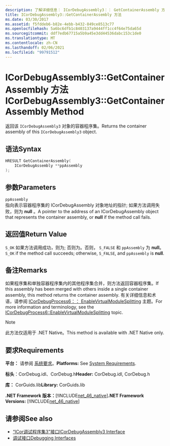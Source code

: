 ```yaml
---
description: 了解详细信息： ICorDebugAssembly3：： GetContainerAssembly 方法
title: ICorDebugAssembly3::GetContainerAssembly 方法
ms.date: 03/30/2017
ms.assetid: f5fddeb6-b82e-4ebb-b432-849ce8513c77
ms.openlocfilehash: 5a6bc6dfb1c8403137a9444ff1cc4f64e75da65d
ms.sourcegitcommit: ddf7edb67715a5b9a45e3dd44536dabc153c1de0
ms.translationtype: MT
ms.contentlocale: zh-CN
ms.lasthandoff: 02/06/2021
ms.locfileid: "99791512"
---
```

# <a name="icordebugassembly3getcontainerassembly-method"></a><span data-ttu-id="cc1ea-103">ICorDebugAssembly3::GetContainerAssembly 方法</span><span class="sxs-lookup"><span data-stu-id="cc1ea-103">ICorDebugAssembly3::GetContainerAssembly Method</span></span>

<span data-ttu-id="cc1ea-104">返回该 `ICorDebugAssembly3` 对象的容器程序集。</span><span class="sxs-lookup"><span data-stu-id="cc1ea-104">Returns the container assembly of this `ICorDebugAssembly3` object.</span></span>  
  
## <a name="syntax"></a><span data-ttu-id="cc1ea-105">语法</span><span class="sxs-lookup"><span data-stu-id="cc1ea-105">Syntax</span></span>  
  
```cpp  
HRESULT GetContainerAssembly(  
    ICorDebugAssembly **ppAssembly  
);  
```  
  
## <a name="parameters"></a><span data-ttu-id="cc1ea-106">参数</span><span class="sxs-lookup"><span data-stu-id="cc1ea-106">Parameters</span></span>  

 `ppAssembly`  
 <span data-ttu-id="cc1ea-107">指向表示容器程序集的 ICorDebugAssembly 对象地址的指针; 如果方法调用失败，则为 **null** 。</span><span class="sxs-lookup"><span data-stu-id="cc1ea-107">A pointer to the address of an ICorDebugAssembly object that represents the container assembly, or **null** if the method call fails.</span></span>  
  
## <a name="return-value"></a><span data-ttu-id="cc1ea-108">返回值</span><span class="sxs-lookup"><span data-stu-id="cc1ea-108">Return Value</span></span>  

 <span data-ttu-id="cc1ea-109">`S_OK` 如果方法调用成功，则为; 否则为。否则， `S_FALSE` 和 `ppAssembly` 为 **null**。</span><span class="sxs-lookup"><span data-stu-id="cc1ea-109">`S_OK` if the method call succeeds; otherwise, `S_FALSE`, and `ppAssembly` is **null**.</span></span>  
  
## <a name="remarks"></a><span data-ttu-id="cc1ea-110">备注</span><span class="sxs-lookup"><span data-stu-id="cc1ea-110">Remarks</span></span>  

 <span data-ttu-id="cc1ea-111">如果程序集和单独容器程序集内的其他程序集合并，则方法返回容器程序集。</span><span class="sxs-lookup"><span data-stu-id="cc1ea-111">If this assembly has been merged with others inside a single container assembly, this method returns the container assembly.</span></span> <span data-ttu-id="cc1ea-112">有关详细信息和术语，请参阅 [ICorDebugProcess6：： EnableVirtualModuleSplitting](icordebugprocess6-enablevirtualmodulesplitting-method.md) 主题。</span><span class="sxs-lookup"><span data-stu-id="cc1ea-112">For more information and terminology, see the [ICorDebugProcess6::EnableVirtualModuleSplitting](icordebugprocess6-enablevirtualmodulesplitting-method.md) topic.</span></span>  
  
> [!NOTE]
> <span data-ttu-id="cc1ea-113">此方法仅适用于 .NET Native。</span><span class="sxs-lookup"><span data-stu-id="cc1ea-113">This method is available with .NET Native only.</span></span>  
  
## <a name="requirements"></a><span data-ttu-id="cc1ea-114">要求</span><span class="sxs-lookup"><span data-stu-id="cc1ea-114">Requirements</span></span>  

 <span data-ttu-id="cc1ea-115">**平台：** 请参阅 [系统要求](../../get-started/system-requirements.md)。</span><span class="sxs-lookup"><span data-stu-id="cc1ea-115">**Platforms:** See [System Requirements](../../get-started/system-requirements.md).</span></span>  
  
 <span data-ttu-id="cc1ea-116">**标头**：CorDebug.idl、CorDebug.h</span><span class="sxs-lookup"><span data-stu-id="cc1ea-116">**Header:** CorDebug.idl, CorDebug.h</span></span>  
  
 <span data-ttu-id="cc1ea-117">**库：** CorGuids.lib</span><span class="sxs-lookup"><span data-stu-id="cc1ea-117">**Library:** CorGuids.lib</span></span>  
  
 <span data-ttu-id="cc1ea-118">**.NET Framework 版本：**[!INCLUDE[net_46_native](../../../../includes/net-46-native-md.md)]</span><span class="sxs-lookup"><span data-stu-id="cc1ea-118">**.NET Framework Versions:** [!INCLUDE[net_46_native](../../../../includes/net-46-native-md.md)]</span></span>  
  
## <a name="see-also"></a><span data-ttu-id="cc1ea-119">请参阅</span><span class="sxs-lookup"><span data-stu-id="cc1ea-119">See also</span></span>

- [<span data-ttu-id="cc1ea-120">“ICor调试程序集3”接口</span><span class="sxs-lookup"><span data-stu-id="cc1ea-120">ICorDebugAssembly3 Interface</span></span>](icordebugassembly3-interface.md)
- [<span data-ttu-id="cc1ea-121">调试接口</span><span class="sxs-lookup"><span data-stu-id="cc1ea-121">Debugging Interfaces</span></span>](debugging-interfaces.md)
